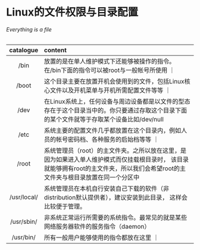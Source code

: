 # Linux的文件权限与目录配置
###### Everything is a file
|   catalogue |content                                                                                                                                                 |
|:-----------:|:-------------------------------------------------------------------------------------------------------------------------------------------------------|
|    /bin     | 放置的是在单人维护模式下还能够被操作的指令。 在/bin下面的指令可以被root与一般帐号所使用                                                                             ｜
|    /boot    | 这个目录主要在放置开机会使用到的文件，包括Linux核心文件以及开机菜单与开机所需配置文件等等                                                                            ｜
|    /dev     | 在Linux系统上，任何设备与周边设备都是以文件的型态存在于这个目录当中的。你只要通过存取这个目录下面的某个文件就等于存取某个设备比如/dev/null                                  |
|    /etc     | 系统主要的配置文件几乎都放置在这个目录内，例如人员的帐号密码档、各种服务的启始档等等                                                                                 ｜
|    /root    | 系统管理员（root）的主文件夹。之所以放在这里，是因为如果进入单人维护模式而仅挂载根目录时， 该目录就能够拥有root的主文件夹，所以我们会希望root的主文件夹与根目录放置在同一个分区中  |
| /usr/local/ | 系统管理员在本机自行安装自己下载的软件（非distribution默认提供者），建议安装到此目录， 这样会比较便于管理。                                                             |
| /usr/sbin/  | 非系统正常运行所需要的系统指令。最常见的就是某些网络服务器软件的服务指令（daemon）                                                                                  |
|  /usr/bin/  | 所有一般用户能够使用的指令都放在这里                                                                                                                         ｜
